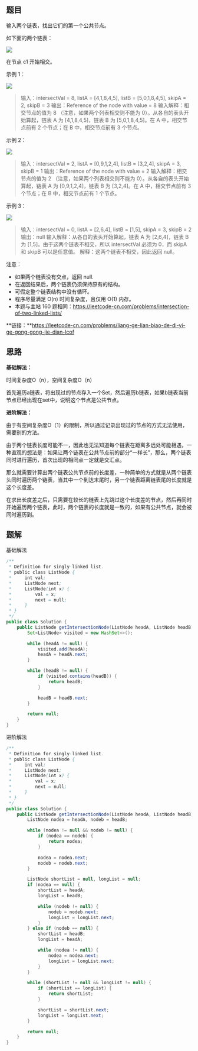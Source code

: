 ## 题目

输入两个链表，找出它们的第一个公共节点。

如下面的两个链表：

![](https://assets.leetcode-cn.com/aliyun-lc-upload/uploads/2018/12/14/160_statement.png)

在节点 c1 开始相交。

 

示例 1：

![](https://assets.leetcode.com/uploads/2018/12/13/160_example_1.png)

> 输入：intersectVal = 8, listA = [4,1,8,4,5], listB = [5,0,1,8,4,5], skipA = 2, skipB = 3
> 输出：Reference of the node with value = 8
> 输入解释：相交节点的值为 8 （注意，如果两个列表相交则不能为 0）。从各自的表头开始算起，链表 A 为 [4,1,8,4,5]，链表 B 为 [5,0,1,8,4,5]。在 A 中，相交节点前有 2 个节点；在 B 中，相交节点前有 3 个节点。


示例 2：

![](https://assets.leetcode.com/uploads/2018/12/13/160_example_2.png)

> 输入：intersectVal = 2, listA = [0,9,1,2,4], listB = [3,2,4], skipA = 3, skipB = 1
> 输出：Reference of the node with value = 2
> 输入解释：相交节点的值为 2 （注意，如果两个列表相交则不能为 0）。从各自的表头开始算起，链表 A 为 [0,9,1,2,4]，链表 B 为 [3,2,4]。在 A 中，相交节点前有 3 个节点；在 B 中，相交节点前有 1 个节点。


示例 3：

![](https://assets.leetcode.com/uploads/2018/12/13/160_example_3.png)

> 输入：intersectVal = 0, listA = [2,6,4], listB = [1,5], skipA = 3, skipB = 2
> 输出：null
> 输入解释：从各自的表头开始算起，链表 A 为 [2,6,4]，链表 B 为 [1,5]。由于这两个链表不相交，所以 intersectVal 必须为 0，而 skipA 和 skipB 可以是任意值。
> 解释：这两个链表不相交，因此返回 null。


注意：

* 如果两个链表没有交点，返回 null.
* 在返回结果后，两个链表仍须保持原有的结构。
* 可假定整个链表结构中没有循环。
* 程序尽量满足 O(n) 时间复杂度，且仅用 O(1) 内存。
* 本题与主站 160 题相同：https://leetcode-cn.com/problems/intersection-of-two-linked-lists/


**链接：**https://leetcode-cn.com/problems/liang-ge-lian-biao-de-di-yi-ge-gong-gong-jie-dian-lcof

## 思路

**基础解法：**

时间复杂度O（n），空间复杂度O（n）

首先遍历a链表，将出现过的节点存入一个Set，然后遍历b链表，如果b链表当前节点已经出现在set中，说明这个节点是公共节点。

**进阶解法：**

由于有空间复杂度O（1）的限制，所以通过记录出现过的节点的方式无法使用，需要别的方法。

由于两个链表长度可能不一，因此也无法知道每个链表在距离多远处可能相遇，一种直观的想法是：如果让两个链表在公共节点前的部分“一样长”，那么，两个链表同时进行遍历，首次出现的相同点一定就是交汇点。

那么就需要计算出两个链表公共节点前的长度差，一种简单的方式就是从两个链表头同时遍历两个链表，当其中一个到达末尾时，另一个链表距离链表尾的长度就是这个长度差。

在求出长度差之后，只需要在较长的链表上先跳过这个长度差的节点，然后再同时开始遍历两个链表，此时，两个链表的长度就是一致的，如果有公共节点，就会被同时遍历到。



## 题解

基础解法

```java
/**
 * Definition for singly-linked list.
 * public class ListNode {
 *     int val;
 *     ListNode next;
 *     ListNode(int x) {
 *         val = x;
 *         next = null;
 *     }
 * }
 */
public class Solution {
    public ListNode getIntersectionNode(ListNode headA, ListNode headB) {
        Set<ListNode> visited = new HashSet<>();

        while (headA != null) {
            visited.add(headA);
            headA = headA.next;
        }

        while (headB != null) {
            if (visited.contains(headB)) {
                return headB;
            }

            headB = headB.next;
        }

        return null;
    }
}
```

进阶解法

```java
/**
 * Definition for singly-linked list.
 * public class ListNode {
 *     int val;
 *     ListNode next;
 *     ListNode(int x) {
 *         val = x;
 *         next = null;
 *     }
 * }
 */
public class Solution {
    public ListNode getIntersectionNode(ListNode headA, ListNode headB) {
        ListNode nodea = headA, nodeb = headB;

        while (nodea != null && nodeb != null) {
            if (nodea == nodeb) {
                return nodea;
            }

            nodea = nodea.next;
            nodeb = nodeb.next;
        }

        ListNode shortList = null, longList = null;
        if (nodea == null) {
            shortList = headA;
            longList = headB;

            while (nodeb != null) {
                nodeb = nodeb.next;
                longList = longList.next;
            }
        } else if (nodeb == null) {
            shortList = headB;
            longList = headA;

            while (nodea != null) {
                nodea = nodea.next;
                longList = longList.next;
            }
        }

        while (shortList != null && longList != null) {
            if (shortList == longList) {
                return shortList;
            }

            shortList = shortList.next;
            longList = longList.next;
        }

        return null;
    }
}
```

